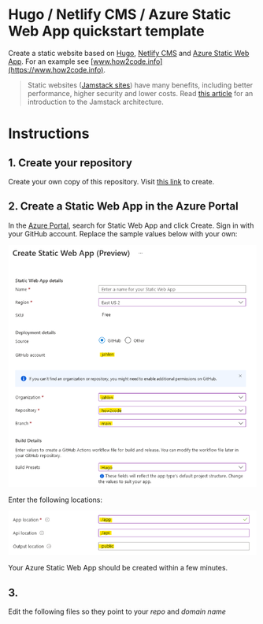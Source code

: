 # Hugo / Netlify CMS / Azure Static Web App quickstart template

Create a static website based on [Hugo](https://gohugo.io/), [Netlify CMS](https://www.netlifycms.org/) and [Azure Static Web App](https://docs.microsoft.com/en-us/azure/static-web-apps/). For an example see [www.how2code.info](https://www.how2code.info).

> Static websites ([Jamstack sites](https://www.jamstack.org)) have many benefits, including better performance, higher security and lower costs. Read [this article](https://www.how2code.info/en/blog/azure-static-web-apps-the-fast-and-secure-way-to-run-your-blog/) for an introduction to the Jamstack architecture.

# Instructions

## 1. Create your repository
Create your own copy of this repository. Visit [this link](https://github.com/jahlen/hugo-azure-static-webapp-quickstart/generate) to create.

## 2. Create a Static Web App in the Azure Portal
In the [Azure Portal](https://portal.azure.com/), search for Static Web App and click Create. Sign in with your GitHub account. Replace the sample values below with your own:

![Create Static Web App](readme-images/static-webapp-create.png)

Enter the following locations:

![Create Static Web App](readme-images/static-webapp-create-2.png)

Your Azure Static Web App should be created within a few minutes.

## 3. 
Edit the following files so they point to your *repo* and *domain name*
